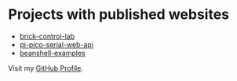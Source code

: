 # Projects with published websites

* [brick-control-lab](https://chabala.github.io/brick-control-lab/)
* [pi-pico-serial-web-api](https://chabala.github.io/pi-pico-serial-web-api/)
* [beanshell-examples](https://chabala.github.io/beanshell-examples/)

Visit my [GitHub Profile](https://github.com/chabala/).

